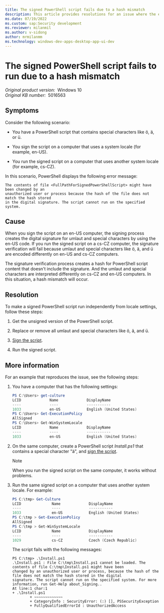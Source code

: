 ```yaml
---
title: The signed PowerShell script fails due to a hash mismatch
description: This article provides resolutions for an issue where the execution of a signed PowerShell script fails with an error message.
ms.date: 07/19/2022
ms.custom: sap:Security development
ms.reviewer: milanmil
ms.author: v-sidong
author: mrmilanmm
ms.technology: windows-dev-apps-desktop-app-ui-dev
---
```

#  The signed PowerShell script fails to run due to a hash mismatch

_Original product version:_ &nbsp;Windows 10  
_Original KB number:_ &nbsp;5016563

## Symptoms

Consider the following scenario:

- You have a PowerShell script that contains special characters like ö, ä, or ü.

- You sign the script on a computer that uses a system locale (for example, en-US).

- You run the signed script on a computer that uses another system locale (for example, cs-CZ).

In this scenario, PowerShell displays the following error message:

```Output
The contents of file <FullPathForSignedPowerShellScript> might have been changed by an
unauthorized user or process because the hash of the file does not match the hash stored 
in the digital signature. The script cannot run on the specified system.
```

## Cause

When you sign the script on an en-US computer, the signing process creates the digital signature for umlaut and special characters by using the en-US code. If you run the signed script on a cs-CZ computer, the signature verification will fail because umlaut and special characters like ö, ä, and ü are encoded differently on en-US and cs-CZ computers.

The signature verification process creates a hash for PowerShell script content that doesn't include the signature. And the umlaut and special characters are interpreted differently on cs-CZ and en-US computers. In this situation, a hash mismatch will occur.

## Resolution

To make a signed PowerShell script run independently from locale settings, follow these steps:

1. Get the unsigned version of the PowerShell script.

1. Replace or remove all umlaut and special characters like ö, ä, and ü.

1. [Sign the script](/powershell/module/microsoft.powershell.core/about/about_signing#sign-a-script).

1. Run the signed script.

## More information

For an example that reproduces the issue, see the following steps:

1. You have a computer that has the following settings:

    ```powershell
    PS C:\Users> get-culture
    LCID             Name             DisplayName
    ----             ----             ----------- 
    1033             en-US            English (United States)
    PS C:\Users> Get-ExecutionPolicy
    AllSigned
    PS C:\Users> Get-WinSystemLocale 
    LCID             Name             DisplayName  
    ----             ----             -----------  
    1033             en-US            English (United States)
    ```

1. On the same computer, create a PowerShell script *Install.ps1* that contains a special character "ä", and [sign the script](/powershell/module/microsoft.powershell.core/about/about_signing#sign-a-script).

    > [!NOTE]
    > When you run the signed script on the same computer, it works without problems.

1. Run the same signed script on a computer that uses another system locale. For example:

    ```powershell
    PS C:\tmp> Get-Culture
    LCID              Name             DisplayName
    ----              ----             -----------
    1033              en-US            English (United States)
    PS C:\tmp > Get-ExecutionPolicy
    AllSigned
    PS C:\tmp > Get-WinSystemLocale
    LCID              Name             DisplayName
    ----              ----             -----------
    1029              cs-CZ            Czech (Czech Republic)
    ```

    The script fails with the following messages:

    ```Output
    PS C:\tmp> .\Install.ps1  
    .\Install.ps1 : File C:\tmp\Install.ps1 cannot be loaded. The contents of file C:\tmp\Install.ps1 might have been
    changed by an unauthorized user or process, because the hash of the file does not match the hash stored in the digital
    signature. The script cannot run on the specified system. For more information, run Get-Help about_Signing..  
    At line:1 char:1  
    + .\Install.ps1  
            + ~~~~~~~~~~~~~  
            + CategoryInfo : SecurityError: (:) [], PSSecurityException  
            + FullyQualifiedErrorId : UnauthorizedAccess  
    ```

